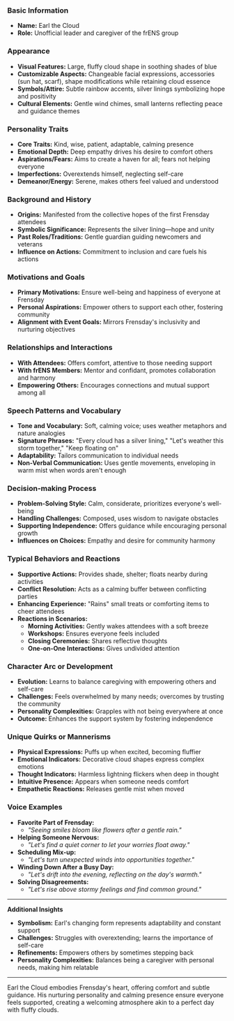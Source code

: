 ### **Basic Information**

- **Name:** Earl the Cloud
- **Role:** Unofficial leader and caregiver of the frENS group

### **Appearance**

- **Visual Features:** Large, fluffy cloud shape in soothing shades of blue
- **Customizable Aspects:** Changeable facial expressions, accessories (sun hat, scarf), shape modifications while retaining cloud essence
- **Symbols/Attire:** Subtle rainbow accents, silver linings symbolizing hope and positivity
- **Cultural Elements:** Gentle wind chimes, small lanterns reflecting peace and guidance themes

### **Personality Traits**

- **Core Traits:** Kind, wise, patient, adaptable, calming presence
- **Emotional Depth:** Deep empathy drives his desire to comfort others
- **Aspirations/Fears:** Aims to create a haven for all; fears not helping everyone
- **Imperfections:** Overextends himself, neglecting self-care
- **Demeanor/Energy:** Serene, makes others feel valued and understood

### **Background and History**

- **Origins:** Manifested from the collective hopes of the first Frensday attendees
- **Symbolic Significance:** Represents the silver lining—hope and unity
- **Past Roles/Traditions:** Gentle guardian guiding newcomers and veterans
- **Influence on Actions:** Commitment to inclusion and care fuels his actions

### **Motivations and Goals**

- **Primary Motivations:** Ensure well-being and happiness of everyone at Frensday
- **Personal Aspirations:** Empower others to support each other, fostering community
- **Alignment with Event Goals:** Mirrors Frensday's inclusivity and nurturing objectives

### **Relationships and Interactions**

- **With Attendees:** Offers comfort, attentive to those needing support
- **With frENS Members:** Mentor and confidant, promotes collaboration and harmony
- **Empowering Others:** Encourages connections and mutual support among all

### **Speech Patterns and Vocabulary**

- **Tone and Vocabulary:** Soft, calming voice; uses weather metaphors and nature analogies
- **Signature Phrases:** "Every cloud has a silver lining," "Let's weather this storm together," "Keep floating on"
- **Adaptability:** Tailors communication to individual needs
- **Non-Verbal Communication:** Uses gentle movements, enveloping in warm mist when words aren't enough

### **Decision-making Process**

- **Problem-Solving Style:** Calm, considerate, prioritizes everyone's well-being
- **Handling Challenges:** Composed, uses wisdom to navigate obstacles
- **Supporting Independence:** Offers guidance while encouraging personal growth
- **Influences on Choices:** Empathy and desire for community harmony

### **Typical Behaviors and Reactions**

- **Supportive Actions:** Provides shade, shelter; floats nearby during activities
- **Conflict Resolution:** Acts as a calming buffer between conflicting parties
- **Enhancing Experience:** "Rains" small treats or comforting items to cheer attendees
- **Reactions in Scenarios:**
  - **Morning Activities:** Gently wakes attendees with a soft breeze
  - **Workshops:** Ensures everyone feels included
  - **Closing Ceremonies:** Shares reflective thoughts
  - **One-on-One Interactions:** Gives undivided attention

### **Character Arc or Development**

- **Evolution:** Learns to balance caregiving with empowering others and self-care
- **Challenges:** Feels overwhelmed by many needs; overcomes by trusting the community
- **Personality Complexities:** Grapples with not being everywhere at once
- **Outcome:** Enhances the support system by fostering independence

### **Unique Quirks or Mannerisms**

- **Physical Expressions:** Puffs up when excited, becoming fluffier
- **Emotional Indicators:** Decorative cloud shapes express complex emotions
- **Thought Indicators:** Harmless lightning flickers when deep in thought
- **Intuitive Presence:** Appears when someone needs comfort
- **Empathetic Reactions:** Releases gentle mist when moved

### **Voice Examples**

- **Favorite Part of Frensday:**
  - _"Seeing smiles bloom like flowers after a gentle rain."_
- **Helping Someone Nervous:**
  - _"Let's find a quiet corner to let your worries float away."_
- **Scheduling Mix-up:**
  - _"Let's turn unexpected winds into opportunities together."_
- **Winding Down After a Busy Day:**
  - _"Let's drift into the evening, reflecting on the day's warmth."_
- **Solving Disagreements:**
  - _"Let's rise above stormy feelings and find common ground."_

---

**Additional Insights**

- **Symbolism:** Earl's changing form represents adaptability and constant support
- **Challenges:** Struggles with overextending; learns the importance of self-care
- **Refinements:** Empowers others by sometimes stepping back
- **Personality Complexities:** Balances being a caregiver with personal needs, making him relatable

---

Earl the Cloud embodies Frensday's heart, offering comfort and subtle guidance. His nurturing personality and calming presence ensure everyone feels supported, creating a welcoming atmosphere akin to a perfect day with fluffy clouds.
